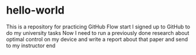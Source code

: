 # hello-world
This is a repository for practicing GitHub Flow
start
I signed up to GitHub to do my university tasks
Now I need to run a previously done research about optimal control on my device and write a report about that paper and send to my instructor
end
